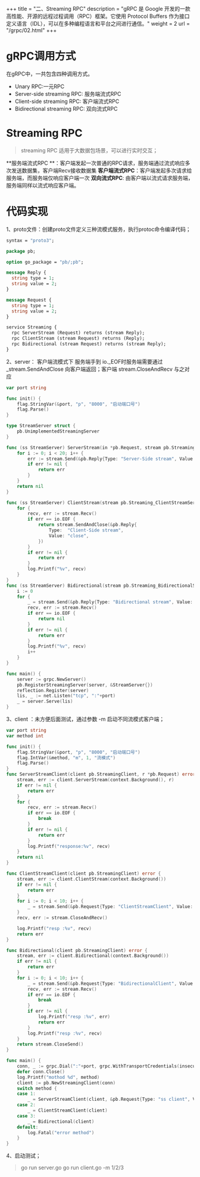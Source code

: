 +++
title = "二、Streaming RPC"
description = "gRPC 是 Google 开发的一款高性能、开源的远程过程调用（RPC）框架。它使用 Protocol Buffers 作为接口定义语言（IDL），可以在多种编程语言和平台之间进行通信。"
weight = 2
url = "/grpc/02.html"
+++
# gRPC调用方式
在gRPC中，一共包含四种调用方式。

- Unary RPC:一元RPC
- Server-side streaming RPC: 服务端流式RPC
- Client-side streaming RPC: 客户端流式RPC
- Bidirectional streaming RPC: 双向流式RPC
# Streaming RPC
> streaming RPC 适用于大数据包场景，可以进行实时交互；

**服务端流式RPC **：客户端发起一次普通的RPC请求，服务端通过流式响应多次发送数据集，客户端Recv接收数据集
**客户端流式RPC**：客户端发起多次请求给服务端，而服务端仅响应客户端一次
**双向流式RPC**: 由客户端以流式请求服务端，服务端同样以流式响应客户端。
# 代码实现
1、proto文件：创建proto文件定义三种流模式服务，执行protoc命令编译代码；
```protobuf
syntax = "proto3";

package pb;

option go_package = "pb/;pb";

message Reply {
  string type = 1;
  string value = 2;
}

message Request {
  string type = 1;
  string value = 2;
}

service Streaming {
  rpc ServerStream (Request) returns (stream Reply);
  rpc ClientStream (stream Request) returns (Reply);
  rpc Bidirectional (stream Request) returns (stream Reply);
}
```
2、server：
客户端流模式下 服务端手到 io._EOF时服务端需要通过 _stream.SendAndClose 向客户端返回；客户端 stream.CloseAndRecv 与之对应
```go
var port string

func init() {
	flag.StringVar(&port, "p", "8000", "启动端口号")
	flag.Parse()
}

type StreamServer struct {
	pb.UnimplementedStreamingServer
}

func (ss StreamServer) ServerStream(in *pb.Request, stream pb.Streaming_ServerStreamServer) error {
	for i := 0; i < 20; i++ {
		err := stream.Send(&pb.Reply{Type: "Server-Side stream", Value: fmt.Sprintf("val:%d", i)})
		if err != nil {
			return err
		}
	}
	return nil
}

func (ss StreamServer) ClientStream(stream pb.Streaming_ClientStreamServer) error {
	for {
		recv, err := stream.Recv()
		if err == io.EOF {
			return stream.SendAndClose(&pb.Reply{
				Type:  "Client-Side stream",
				Value: "close",
			})
		}
		if err != nil {
			return err
		}
		log.Printf("%v", recv)
	}
}
func (ss StreamServer) Bidirectional(stream pb.Streaming_BidirectionalServer) error {
	i := 0
	for {
		_ = stream.Send(&pb.Reply{Type: "Bidirectional stream", Value: fmt.Sprintf("val:%d", i)})
		recv, err := stream.Recv()
		if err == io.EOF {
			return nil
		}
		if err != nil {
			return err
		}
		log.Printf("%v", recv)
		i++
	}
}

func main() {
	server := grpc.NewServer()
	pb.RegisterStreamingServer(server, &StreamServer{})
	reflection.Register(server)
	lis, _ := net.Listen("tcp", ":"+port)
	_ = server.Serve(lis)
}
```
3、client ：未方便后面测试，通过参数 -m 启动不同流模式客户端；
```go
var port string
var method int

func init() {
	flag.StringVar(&port, "p", "8000", "启动端口号")
	flag.IntVar(&method, "m", 1, "流模式")
	flag.Parse()
}
func ServerStreamClient(client pb.StreamingClient, r *pb.Request) error {
	stream, err := client.ServerStream(context.Background(), r)
	if err != nil {
		return err
	}
	for {
		recv, err := stream.Recv()
		if err == io.EOF {
			break
		}
		if err != nil {
			return err
		}
		log.Printf("response:%v", recv)
	}
	return nil
}

func ClientStreamClient(client pb.StreamingClient) error {
	stream, err := client.ClientStream(context.Background())
	if err != nil {
		return err
	}
	for i := 0; i < 10; i++ {
		_ = stream.Send(&pb.Request{Type: "ClientStreamClient", Value: fmt.Sprintf("val:%d", i)})
	}
	recv, err := stream.CloseAndRecv()

	log.Printf("resp :%v", recv)
	return err
}

func Bidirectional(client pb.StreamingClient) error {
	stream, err := client.Bidirectional(context.Background())
	if err != nil {
		return err
	}
	for i := 0; i < 10; i++ {
		_ = stream.Send(&pb.Request{Type: "BidirectionalClient", Value: fmt.Sprintf("val:%d", i)})
		recv, err := stream.Recv()
		if err == io.EOF {
			break
		}
		if err != nil {
			log.Printf("resp :%v", err)
			return err
		}
		log.Printf("resp :%v", recv)
	}
	return stream.CloseSend()
}

func main() {
	conn, _ := grpc.Dial(":"+port, grpc.WithTransportCredentials(insecure.NewCredentials()))
	defer conn.Close()
	log.Printf("mothod %d", method)
	client := pb.NewStreamingClient(conn)
	switch method {
	case 1:
		_ = ServerStreamClient(client, &pb.Request{Type: "ss client", Value: "ok"})
	case 2:
		_ = ClientStreamClient(client)
	case 3:
		_ = Bidirectional(client)
	default:
		log.Fatal("error method")
	}
}
```
4、启动测试；
> go run server.go
> go run client.go -m 1/2/3

